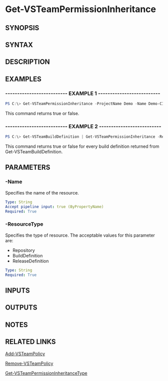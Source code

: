 <!-- #include "./common/header.md" -->

# Get-VSTeamPermissionInheritance

## SYNOPSIS

<!-- #include "./synopsis/Get-VSTeamPermissionInheritance.md" -->

## SYNTAX

## DESCRIPTION

<!-- #include "./synopsis/Get-VSTeamPermissionInheritance.md" -->

## EXAMPLES

### -------------------------- EXAMPLE 1 --------------------------

```PowerShell
PS C:\> Get-VSTeamPermissionInheritance -ProjectName Demo -Name Demo-CI -ResourceType BuildDefinition
```

This command returns true or false.

### -------------------------- EXAMPLE 2 --------------------------

```PowerShell
PS C:\> Get-VSTeamBuildDefinition | Get-VSTeamPermissionInheritance -ResourceType BuildDefinition
```

This command returns true or false for every build definition returned from Get-VSTeamBuildDefinition.

## PARAMETERS

<!-- #include "./params/projectName.md" -->

### -Name

Specifies the name of the resource.

```yaml
Type: String
Accept pipeline input: true (ByPropertyName)
Required: True
```

### -ResourceType

Specifies the type of resource. The acceptable values for this parameter are:

- Repository
- BuildDefinition
- ReleaseDefinition

```yaml
Type: String
Required: True
```

## INPUTS

## OUTPUTS

## NOTES

## RELATED LINKS

[Add-VSTeamPolicy](Add-VSTeamPolicy.md)

[Remove-VSTeamPolicy](Remove-VSTeamPolicy.md)

[Get-VSTeamPermissionInheritanceType](Get-VSTeamPermissionInheritanceType.md)
